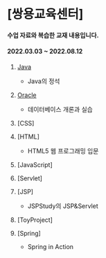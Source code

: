[쌍용교육센터] 
=============
#### 수업 자료와 복습한 교재 내용입니다.
#### 2022.03.03 ~ 2022.08.12



[Javalink]: https://github.com/GitOfJY/class/tree/main/java/src/com/test/java
[Oraclelink]:
[CSSlink]:
[HTMLlink]:
[JavaScriptlink]:
[Servletlink]:
[JSPlink]:
[ToyProjectlink]:
[Springlink]:

1. [Java][Javalink]
    + Java의 정석

2. [Oracle][Oraclelink]
    + 데이터베이스 개론과 실습

3. [CSS]

4. [HTML]
    + HTML5 웹 프로그래밍 입문
  
5. [JavaScript]

6. [Servlet]

7. [JSP]
    + JSPStudy의 JSP&Servlet
  
8. [ToyProject]

9. [Spring]
    + Spring in Action
